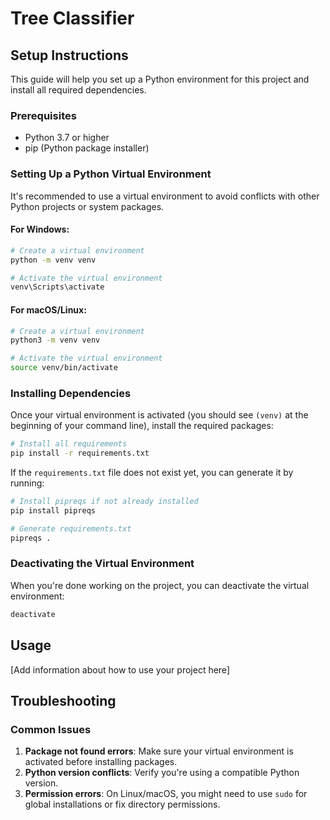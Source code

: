 # Tree Classifier

## Setup Instructions

This guide will help you set up a Python environment for this project and install all required dependencies.

### Prerequisites

- Python 3.7 or higher
- pip (Python package installer)

### Setting Up a Python Virtual Environment

It's recommended to use a virtual environment to avoid conflicts with other Python projects or system packages.

#### For Windows:

```bash
# Create a virtual environment
python -m venv venv

# Activate the virtual environment
venv\Scripts\activate
```

#### For macOS/Linux:

```bash
# Create a virtual environment
python3 -m venv venv

# Activate the virtual environment
source venv/bin/activate
```

### Installing Dependencies

Once your virtual environment is activated (you should see `(venv)` at the beginning of your command line), install the required packages:

```bash
# Install all requirements
pip install -r requirements.txt
```

If the `requirements.txt` file does not exist yet, you can generate it by running:

```bash
# Install pipreqs if not already installed
pip install pipreqs

# Generate requirements.txt
pipreqs .
```

### Deactivating the Virtual Environment

When you're done working on the project, you can deactivate the virtual environment:

```bash
deactivate
```

## Usage

[Add information about how to use your project here]

## Troubleshooting

### Common Issues

1. **Package not found errors**: Make sure your virtual environment is activated before installing packages.
2. **Python version conflicts**: Verify you're using a compatible Python version.
3. **Permission errors**: On Linux/macOS, you might need to use `sudo` for global installations or fix directory permissions.

